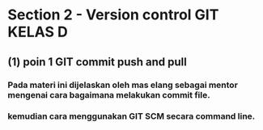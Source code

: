 # Section 2 - Version control GIT KELAS D

## (1) poin 1 GIT commit push and pull
### Pada materi ini dijelaskan oleh mas elang sebagai mentor mengenai cara bagaimana melakukan commit file.
### kemudian cara menggunakan GIT SCM secara command line.

